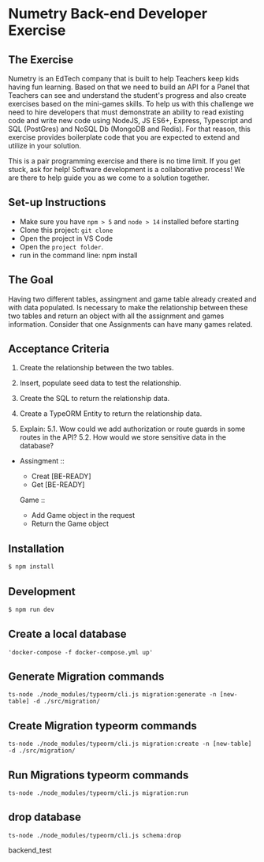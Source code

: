 # Numetry Back-end Developer Exercise

## The Exercise

Numetry is an EdTech company that is built to help Teachers keep kids having fun learning.
Based on that we need to build an API for a Panel that Teachers can see and understand the student's progress and also create exercises based on the mini-games skills. To help us with this challenge we need to hire developers that must demonstrate an ability to read existing code and write new code using NodeJS, JS ES6+, Express, Typescript and SQL (PostGres) and NoSQL Db (MongoDB and Redis). For that reason, this exercise provides boilerplate code that you are expected to extend and utilize in your solution.

This is a pair programming exercise and there is no time limit. If you get stuck, ask for help! Software development is a collaborative process! We are there to help guide you as we come to a solution together.

## Set-up Instructions

- Make sure you have `npm > 5` and `node > 14` installed before starting
- Clone this project: `git clone `
- Open the project in VS Code
- Open the `project folder`.
- run in the command line: npm install

## The Goal

Having two different tables, assingment and game table already created and with data populated.
Is necessary to make the relationship between these two tables and return an object with all the assignment and games information.
Consider that one Assignments can have many games related.

## Acceptance Criteria

1. Create the relationship between the two tables.
2. Insert, populate seed data to test the relationship.
3. Create the SQL to return the relationship data.
4. Create a TypeORM Entity to return the relationship data.

5. Explain:
5.1. Wow could we add authorization or route guards in some routes in the API?
5.2. How would we store sensitive data in the database?

- Assingment ::
    - Creat [BE-READY]
    - Get [BE-READY]
    
    Game ::
    - Add Game object in the request
    - Return the Game object


## Installation

```bash
$ npm install
```

## Development 
```bash
$ npm run dev
```
## Create a local database
`'docker-compose -f docker-compose.yml up'`

## Generate Migration commands
`ts-node ./node_modules/typeorm/cli.js migration:generate -n [new-table] -d ./src/migration/`

## Create Migration typeorm commands
`ts-node ./node_modules/typeorm/cli.js migration:create -n [new-table] -d ./src/migration/`

## Run Migrations typeorm commands
`ts-node ./node_modules/typeorm/cli.js migration:run`

## drop database
`ts-node ./node_modules/typeorm/cli.js schema:drop`

backend_test

